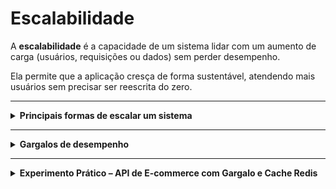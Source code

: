 # Escalabilidade

A **escalabilidade** é a capacidade de um sistema lidar com um aumento de carga (usuários, requisições ou dados) sem perder desempenho.

Ela permite que a aplicação cresça de forma sustentável, atendendo mais usuários sem precisar ser reescrita do zero.

---

<details>
<summary><strong>Principais formas de escalar um sistema</strong></summary>

### Principais formas de escalar um sistema

- Escalabilidade Vertical (Scale Up)
    
    Consiste em **melhorar o hardware existente**, como adicionar mais CPU, memória RAM ou armazenamento ao servidor.
    
    É mais simples, mas tem um limite físico e costuma ser mais cara.
    
    **Exemplo:** aumentar a memória do servidor de 4 GB para 32 GB.
    

- Escalabilidade Horizontal (Scale Out)
    
    Envolve **adicionar novos servidores ou instâncias** para dividir a carga entre eles.
    
    É a base dos sistemas distribuídos modernos e permite crescimento praticamente ilimitado.
    
    **Exemplo:** em vez de um servidor processar tudo, usar cinco servidores balanceados.
    
</details>

---

<details>
<summary><strong>Gargalos de desempenho</strong></summary>

### Gargalos de desempenho

Um **gargalo** é o ponto do sistema que limita o desempenho geral.

Pode ocorrer no banco de dados, na CPU, na rede ou em um serviço externo.

**Exemplo prático:**

Uma API que processa pedidos, mas demora muito porque cada requisição faz cálculos complexos e acessa o banco várias vezes.

Mesmo com vários usuários simultâneos, o desempenho fica travado por esse ponto.
</details>

---

<details>
<summary><strong>Experimento Prático – API de E-commerce com Gargalo e Cache Redis</strong></summary>

### Experimento Prático – API de E-commerce com Gargalo e Cache Redis

### **Contexto do experimento**

Nesta atividade, foi desenvolvida uma **API REST em** Typescript com Nest simulando um sistema de e-commerce.

[Repositório do código utilizado](https://github.com/Xandetds/Arquitetura-de-software)
 

O objetivo foi compreender como **otimizar o desempenho e a escalabilidade** identificando gargalos e implementando **cache com Redis**.

As etapas principais foram:

1. Testar a API com gargalo (sem cache);
2. Implementar cache com Redis;
3. Repetir os testes de carga e comparar os resultados.

---

<details>
<summary><strong>Cenário inicial – com gargalo</strong></summary>

### **Cenário inicial – com gargalo**

Foi adicionado um **atraso artificial** (`setTimeout`) no endpoint de busca de produtos, simulando uma operação demorada de banco de dados.

**Endpoint:**

```jsx
app.get("/products", async (req, res) => {
  setTimeout(() => {
    res.json(products);  }, 3000); // atraso de 3 segundos});
```

Esse atraso foi proposital para simular uma API sobrecarregada ou sem otimizações.

**Teste de carga com Artillery:**

```yaml
config:
  target: "http://localhost:3000"   
  phases:
    - duration: 60 
      arrivalRate: 20
scenarios:
  - flow:
    - get:
        url: "/products"
```

 **Resultados (sem cache):**

- Tempo médio: ~5,1 ms
- Percentil 95 (p95): ~34 ms
- Percentil 99 (p99): ~53 ms
- Requisições totais: 1200
- Erros: 0

 As requisições foram processadas diretamente pelo servidor, sem cache.

O tempo médio foi alto, e a API apresentou gargalos sob carga.
</details>

---

<details>
<summary><strong>Implementação do Cache com Redis</strong></summary>

### **Implementação do Cache com Redis**

Para otimizar, foi adicionado **Redis** (banco em memória) usando o container Docker:

```bash
docker run -d --name redis-cache -p 6379:6379 redis
```

**Exemplo de código com cache:**

```jsx
app.get("/products", async (req, res) => {
  const cacheData = await redisClient.get("products");  if (cacheData) {
    return res.json(JSON.parse(cacheData)); // retorna do cache  }
  const data = products; // simula leitura do "banco"  await redisClient.set("products", JSON.stringify(data), "EX", 30); // cache por 30s  res.json(data);});
```

Dessa forma, a primeira requisição busca os dados normalmente, e as próximas vêm direto da memória, sem processar tudo de novo.
</details>

---

<details>
<summary><strong>Cenário otimizado – com cache Redis</strong></summary>

### **Cenário otimizado – com cache Redis**

**Resultados (com cache):**
- Tempo médio: ~1 ms

- Percentil 95 (p95): ~2 ms

- Percentil 99 (p99): ~5 ms

- Requisições totais: 1200

- Erros: 0

As requisições subsequentes foram respondidas quase instantaneamente, mostrando o impacto real do cache em sistemas escaláveis.
</details>

---

<details>
<summary><strong>Comparativo dos resultados</strong></summary>

### **Comparativo dos resultados**

| Métrica | Sem Cache | Com Cache |
| --- | --- | --- |
| Tempo médio (mean) | ~5,1 ms | ~1 ms |
| p95 | ~34 ms | ~2 ms |
| p99 | ~53 ms | ~5 ms |
| Erros | 0 | 0 |

**Conclusão do teste:**

A aplicação se tornou mais escalável e responsiva.

Com o Redis, as requisições subsequentes são atendidas diretamente da memória, reduzindo a carga no servidor e eliminando o gargalo.
</details>

---

<details>
<summary><strong>Conclusões e aprendizados</strong></summary>

### Conclusões e aprendizados

- **Escalabilidade** é essencial para manter o desempenho à medida que a aplicação cresce.
- **Gargalos** precisam ser identificados e tratados, pois eles definem o limite de performance.
- O **cache Redis** é uma solução simples e poderosa para aliviar o servidor e melhorar o tempo de resposta.
- **Docker** facilita a configuração do ambiente e o isolamento dos serviços.
- Ferramentas como **Artillery** ajudam a medir o impacto real das otimizações.
</details>
</details>

